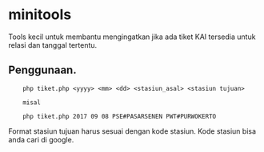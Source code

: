# minitools
Tools kecil untuk membantu mengingatkan jika ada tiket KAI tersedia untuk relasi dan tanggal tertentu.

## Penggunaan.

		php tiket.php <yyyy> <mm> <dd> <stasiun_asal> <stasiun tujuan>

		misal

		php tiket.php 2017 09 08 PSE#PASARSENEN PWT#PURWOKERTO


Format stasiun tujuan harus sesuai dengan kode stasiun. Kode stasiun bisa anda cari di google.
